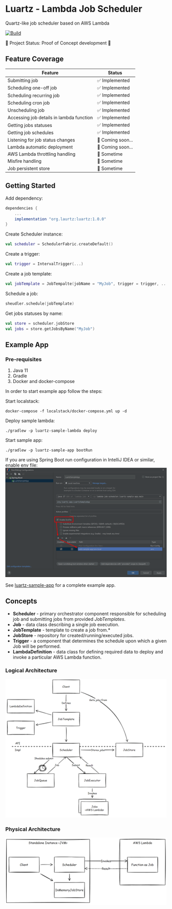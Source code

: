 # Luartz - Lambda Job Scheduler

Quartz-like job scheduler based on AWS Lambda

[![Build](https://github.com/zatsepinvl/lambda-job-scheduler/actions/workflows/build.yml/badge.svg)](https://github.com/zatsepinvl/lambda-job-scheduler/actions/workflows/build.yml)

🚀 Project Status: Proof of Concept development 🚀

## Feature Coverage

| Feature                                  | Status            |
|------------------------------------------|-------------------|
| Submitting job                           | ✅ Implemented     |
| Scheduling one-off job                   | ✅ Implemented     |
| Scheduling recurring job                 | ✅ Implemented     |
| Scheduling cron job                      | ✅ Implemented     |
| Unscheduling job                         | ✅ Implemented     |
| Accessing job details in lambda function | ✅ Implemented     |
| Getting jobs statuses                    | ✅ Implemented     |
| Getting job schedules                    | ✅ Implemented     |
| Listening for job status changes         | 🏃 Coming soon... |
| Lambda automatic deployment              | 🏃 Coming soon... |
| AWS Lambda throttling handling           | 🤔 Sometime       |
| Misfire handling                         | 🤔 Sometime       |
| Job persistent store                     | 🤔 Sometime       |

## Getting Started

Add dependency:

```groovy
dependencies {
    ...
    implementation "org.laurtz:luartz:1.0.0"
}
```

Create Scheduler instance:

```kotlin
val scheduler = SchedulerFabric.createDefault()
```

Create a trigger:

```kotlin
val trigger = IntervalTrigger(...) 
```
Create a job template:

```kotlin
val jobTemplate = JobTempalte(jobName = "MyJob", trigger = trigger, ...)
```

Schedule a job:

```kotlin
sheudler.schedule(jobTemplate)
```

Get jobs statuses by name:

```kotlin
val store = scheduler.jobStore
val jobs = store.getJobsByName("MyJob")
```

## Example App

### Pre-requisites
1. Java 11
2. Gradle
3. Docker and docker-compose

In order to start example app follow the steps:

Start localstack:
```shell
docker-compose -f localstack/docker-compose.yml up -d
```

Deploy sample lambda:
```shell
./gradlew -p luartz-sample-lambda deploy
```

Start sample app:
```shell
./gradlew -p luartz-sample-app bootRun
```

If you are using Spring Boot run configuration in IntelliJ IDEA or similar, enable env file:
![enable-env-file-idea.png](assets/enable-env-file-idea.png)


See [luartz-sample-app](luartz-sample-app/src/main/kotlin/org/luartz/app/LuartzSampleApp.kt) for a complete example app.


## Concepts
* **Scheduler** - primary orchestrator component responsible for scheduling job and submitting jobs from provided _JobTemplates_.
* **Job** - data class describing a single job execution.
* **JobTemplate** - template to create a job from.* 
* **JobStore** - repository for created/running/executed jobs.
* **Trigger** - a component that determines the schedule upon which a given Job will be performed.
* **LambdaDefinition** - data class for defining required data to deploy and invoke a particular AWS Lambda function.

### Logical Architecture
![logical-architecture.png](assets/logical-architecture.png)

### Physical Architecture
![physical-architecture.png](assets/physical-architecture.png)